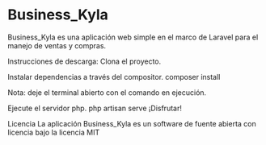 # Business_Kyla

Business_Kyla es una aplicación web simple en el marco de Laravel para el manejo de ventas y compras. 

Instrucciones de descarga:
Clona el proyecto.

Instalar dependencias a través del compositor.
composer install 

Nota: deje el terminal abierto con el comando en ejecución.

Ejecute el servidor php.
php artisan serve
¡Disfrutar!

Licencia
La aplicación Business_Kyla es un software de fuente abierta con licencia bajo la licencia MIT
